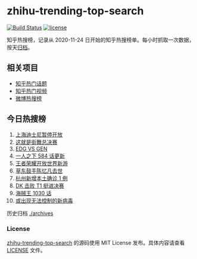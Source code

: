 # zhihu-trending-top-search

[![Build Status](https://github.com/justjavac/zhihu-trending-top-search/workflows/ci/badge.svg?branch=main)](https://github.com/justjavac/zhihu-trending-top-search/actions)
[![license](https://img.shields.io/github/license/justjavac/zhihu-trending-top-search)](https://github.com/justjavac/zhihu-trending-top-search/blob/main/LICENSE)

知乎热搜榜，记录从 2020-11-24 日开始的知乎热搜榜单。每小时抓取一次数据，按天[归档](./archives)。

## 相关项目

- [知乎热门话题](https://github.com/justjavac/zhihu-trending-hot-questions)
- [知乎热门视频](https://github.com/justjavac/zhihu-trending-hot-video)
- [微博热搜榜](https://github.com/justjavac/weibo-trending-hot-search)

## 今日热搜榜

<!-- BEGIN -->
<!-- 最后更新时间 Mon Nov 01 2021 00:19:23 GMT+0800 (China Standard Time) -->

1. [上海迪士尼暂停开放](https://www.zhihu.com/search?q=上海迪士尼)
1. [这就是街舞总决赛](https://www.zhihu.com/search?q=这就是街舞)
1. [EDG VS GEN](https://www.zhihu.com/search?q=edg)
1. [一人之下 584 话更新](https://www.zhihu.com/search?q=一人之下)
1. [王者荣耀开放世界新游](https://www.zhihu.com/search?q=王者荣耀世界)
1. [草东鼓手陈忆凡去世](https://www.zhihu.com/search?q=草东没有派对)
1. [杭州新增本土确诊 1 例](https://www.zhihu.com/search?q=杭州疫情)
1. [DK 击败 T1 挺进决赛](https://www.zhihu.com/search?q=DK)
1. [海贼王 1030 话](https://www.zhihu.com/search?q=海贼王)
1. [或出现无法控制的新病毒](https://www.zhihu.com/search?q=新病毒)

<!-- END -->

历史归档 [./archives](./archives)

### License

[zhihu-trending-top-search](https://github.com/justjavac/zhihu-trending-top-search)
的源码使用 MIT License 发布。具体内容请查看 [LICENSE](./LICENSE) 文件。

